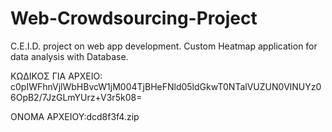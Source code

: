 # Web-Crowdsourcing-Project
C.E.I.D. project on web app development. Custom Heatmap application for data analysis with Database.


ΚΩΔΙΚΟΣ ΓΙΑ ΑΡΧΕΙΟ: c0pIWFhnVjlWbHBvcW1jM004TjBHeFNld05ldGkwT0NTalVUZUN0VlNUYz06OpB2/7JzGLmYUrz+V3r5k08=

ΟΝΟΜΑ ΑΡΧΕΙΟΥ:dcd8f3f4.zip
